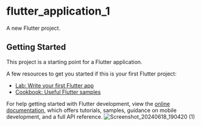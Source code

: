 # flutter_application_1

A new Flutter project.

## Getting Started

This project is a starting point for a Flutter application.

A few resources to get you started if this is your first Flutter project:

- [Lab: Write your first Flutter app](https://docs.flutter.dev/get-started/codelab)
- [Cookbook: Useful Flutter samples](https://docs.flutter.dev/cookbook)

For help getting started with Flutter development, view the
[online documentation](https://docs.flutter.dev/), which offers tutorials,
samples, guidance on mobile development, and a full API reference.
![Screenshot_20240618_190420 (1)](https://github.com/Tueny/1ST_Assignment_HelloApp/assets/158063417/83d3178a-51a8-4db8-96a6-d6ac5b47ca8b)
